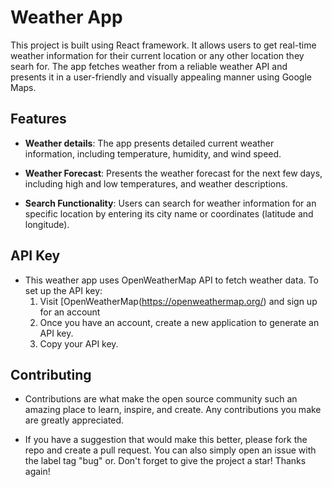 # Weather App

This project is built using React framework. It allows users to get real-time weather information for their current location or any other location they searh for. The app fetches weather from a reliable weather API and presents it in a user-friendly and visually appealing manner using Google Maps.

## Features

- **Weather details**: The app presents detailed current weather information, including temperature, humidity, and wind speed.

- **Weather Forecast**: Presents the weather forecast for the next few days, including high and low temperatures, and weather descriptions.

- **Search Functionality**: Users can search for weather information for an specific location by entering its city name or coordinates (latitude and longitude).

## API Key

- This weather app uses OpenWeatherMap API to fetch weather data. To set up the API key:
  1. Visit [OpenWeatherMap(https://openweathermap.org/) and sign up for an account
  2. Once you have an account, create a new application to generate an API key.
  3. Copy your API key.

## Contributing

- Contributions are what make the open source community such an amazing place to learn, inspire, and create. Any contributions you make are greatly appreciated.

- If you have a suggestion that would make this better, please fork the repo and create a pull request. You can also simply open an issue with the label tag "bug" or. Don't forget to give the project a star! Thanks again!
